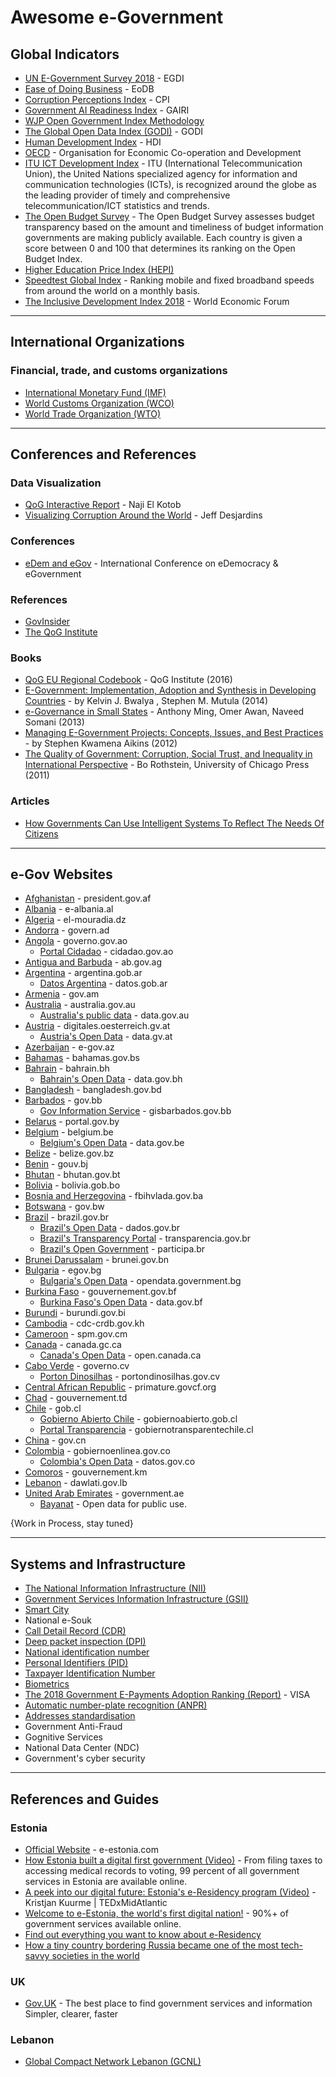 # Awesome e-Government


## Global Indicators
* [UN E-Government Survey 2018](https://publicadministration.un.org/egovkb/en-us/Reports/UN-E-Government-Survey-2018) - EGDI
* [Ease of Doing Business](https://www.doingbusiness.org/en/data/doing-business-score) - EoDB
* [Corruption Perceptions Index](https://www.transparency.org/research/cpi) - CPI
* [Government AI Readiness Index](https://www.oxfordinsights.com/ai-readiness2019) - GAIRI
* [WJP Open Government Index Methodology](https://worldjusticeproject.org/our-work/research-and-data/wjp-open-government-index/wjp-open-government-index-methodology)
* [The Global Open Data Index (GODI)](https://index.okfn.org) - GODI
* [Human Development Index](http://hdr.undp.org/en/content/human-development-index-hdi) - HDI
* [OECD](http://www.oecd.org/) - Organisation for Economic Co-operation and Development
* [ITU ICT Development Index](https://www.itu.int) - ITU (International Telecommunication Union), the United Nations specialized agency for information and communication technologies (ICTs), is recognized around the globe as the leading provider of timely and comprehensive telecommunication/ICT statistics and trends.
* [The Open Budget Survey](https://www.internationalbudget.org/open-budget-survey/) - The Open Budget Survey assesses budget transparency based on the amount and timeliness of budget information governments are making publicly available. Each country is given a score between 0 and 100 that determines its ranking on the Open Budget Index.
* [Higher Education Price Index (HEPI)](https://www.commonfund.org/)
* [Speedtest Global Index](https://www.speedtest.net/global-index) - Ranking mobile and fixed broadband speeds from around the world on a monthly basis.
* [The Inclusive Development Index 2018](https://www.weforum.org/reports/the-inclusive-development-index-2018) - World Economic Forum

-----

## International Organizations
### Financial, trade, and customs organizations
* [International Monetary Fund (IMF)](https://www.imf.org/external/index.htm)
* [World Customs Organization (WCO)](http://www.wcoomd.org/)
* [World Trade Organization (WTO)](https://www.wto.org/)

-----

## Conferences and References 

### Data Visualization
* [QoG Interactive Report](http://j.mp/QoG-NajiElKotob) - Naji El Kotob
* [Visualizing Corruption Around the World](https://www.visualcapitalist.com/visualizing-corruption-around-the-world/) - Jeff Desjardins

### Conferences
* [eDem and eGov](https://edem-egov.org/) - International Conference on eDemocracy & eGovernment 

### References
* [GovInsider](https://govinsider.asia)
* [The QoG Institute](https://qog.pol.gu.se/)

### Books
* [QoG EU Regional Codebook](https://www.qogdata.pol.gu.se/data/qog_eureg_sep16.pdf) - QoG Institute (2016)
* [E-Government: Implementation, Adoption and Synthesis in Developing Countries](https://www.amazon.com/Government-Implementation-Synthesis-Developing-Information-ebook/dp/B0138MJV74) - by Kelvin J. Bwalya , Stephen M. Mutula (2014)
* [e-Governance in Small States](https://books.thecommonwealth.org/e-governance-small-states-paperback) - Anthony Ming, Omer Awan, Naveed Somani (2013)
* [Managing E-Government Projects: Concepts, Issues, and Best Practices](https://www.amazon.com/Managing-Government-Projects-Concepts-Practices/dp/1466600861) - by Stephen Kwamena Aikins (2012)
* [The Quality of Government: Corruption, Social Trust, and Inequality in International Perspective](https://onlinelibrary.wiley.com/doi/10.1111/gove.12146) - Bo Rothstein, University of Chicago Press (2011)

### Articles
* [How Governments Can Use Intelligent Systems To Reflect The Needs Of Citizens](https://ferosevr.com/governments-can-use-intelligent-systems-reflect-needs-citizens-2/)

-----

## e-Gov Websites
* [Afghanistan](http://president.gov.af/en) - president.gov.af
* [Albania](http://e-albania.al) - e-albania.al
* [Algeria](http://www.el-mouradia.dz) - el-mouradia.dz
* [Andorra](https://www.govern.ad/) - govern.ad
* [Angola](http://www.governo.gov.ao/) - governo.gov.ao
  * [Portal Cidadao](http://www.cidadao.gov.ao/) - cidadao.gov.ao
* [Antigua and Barbuda](https://ab.gov.ag/) - ab.gov.ag
* [Argentina](https://www.argentina.gob.ar/) - argentina.gob.ar
  * [Datos Argentina](https://datos.gob.ar/) - datos.gob.ar
* [Armenia](http://www.gov.am) - gov.am
* [Australia](http://australia.gov.au) - australia.gov.au
  * [Australia's public data](	https://www.data.gov.au/) - data.gov.au
* [Austria](https://www.digitales.oesterreich.gv.at) - digitales.oesterreich.gv.at
  * [Austria's Open Data](https://www.data.gv.at/) - data.gv.at
* [Azerbaijan](https://www.e-gov.az) - e-gov.az
* [Bahamas](http://www.bahamas.gov.bs) - bahamas.gov.bs
* [Bahrain](https://www.bahrain.bh) - bahrain.bh
  * [Bahrain's Open Data](http://www.data.gov.bh/) - data.gov.bh
* [Bangladesh](http://www.bangladesh.gov.bd) - bangladesh.gov.bd
* [Barbados](https://www.gov.bb) - gov.bb
  * [Gov Information Service](http://gisbarbados.gov.bb/) - gisbarbados.gov.bb
* [Belarus](https://portal.gov.by) - portal.gov.by
* [Belgium](http://www.belgium.be) - belgium.be
  * [Belgium's Open Data](http://data.gov.be) - data.gov.be
* [Belize](http://www.belize.gov.bz) - belize.gov.bz
* [Benin](http://gouv.bj) - gouv.bj
* [Bhutan](http://www.bhutan.gov.bt) - bhutan.gov.bt
* [Bolivia](https://bolivia.gob.bo) - bolivia.gob.bo
* [Bosnia and Herzegovina](http://www.fbihvlada.gov.ba) - fbihvlada.gov.ba
* [Botswana](http://www.gov.bw) - gov.bw
* [Brazil](http://www.brazil.gov.br) - brazil.gov.br
  * [Brazil's Open Data](http://dados.gov.br) - dados.gov.br
  * [Brazil's Transparency Portal](http://transparencia.gov.br) - transparencia.gov.br
  * [Brazil's Open Government](http://www.participa.br/profile/governoaberto) - participa.br
* [Brunei Darussalam](http://www.brunei.gov.bn) - brunei.gov.bn
* [Bulgaria](https://egov.bg) - egov.bg
  * [Bulgaria's Open Data](https://opendata.government.bg) - opendata.government.bg
* [Burkina Faso](	http://www.gouvernement.gov.bf) - 	gouvernement.gov.bf
  * [Burkina Faso's Open Data](http://data.gov.bf) - data.gov.bf
* [Burundi](http://www.burundi.gov.bi) - burundi.gov.bi
* [Cambodia](http://www.cdc-crdb.gov.kh) - cdc-crdb.gov.kh
* [Cameroon](	http://www.spm.gov.cm) - spm.gov.cm
* [Canada](http://www.canada.gc.ca) - canada.gc.ca
  * [Canada's Open Data](http://open.canada.ca) - open.canada.ca
* [Cabo Verde](https://www.governo.cv) - governo.cv
  * [Porton Dinosilhas](https://portondinosilhas.gov.cv) - portondinosilhas.gov.cv
* [Central African Republic](http://primature.govcf.org) - primature.govcf.org
* [Chad](http://www.gouvernement.td) - gouvernement.td
* [Chile](http://www.gob.cl) - gob.cl
  * [Gobierno Abierto Chile](http://www.gobiernoabierto.gob.cl) - gobiernoabierto.gob.cl
  * [Portal Transparencia](http://www.gobiernotransparentechile.cl) - gobiernotransparentechile.cl
* [China](http://www.gov.cn) - gov.cn
* [Colombia](http://estrategia.gobiernoenlinea.gov.co) - gobiernoenlinea.gov.co
  * [Colombia's Open Data](http://www.datos.gov.co) - datos.gov.co
* [Comoros](https://gouvernement.km) - gouvernement.km
* [Lebanon](http://www.dawlati.gov.lb) - dawlati.gov.lb
* [United Arab Emirates](http://www.government.ae) - government.ae
  * [Bayanat](https://opendata.fcsa.gov.ae) - Open data for public use.

{Work in Process, stay tuned}

-----

## Systems and Infrastructure
* [The National Information Infrastructure (NII)](https://assets.publishing.service.gov.uk/government/uploads/system/uploads/attachment_data/file/416472/National_Infrastructure_Implementation.pdf)
* [Government Services Information Infrastructure (GSII)](https://www.osti.gov/biblio/147748-government-services-information-infrastructure-management)
* [Smart City](https://internetofthingsagenda.techtarget.com/definition/smart-city)
* National e-Souk
* [Call Detail Record (CDR)](https://en.wikipedia.org/wiki/Call_detail_record) 
* [Deep packet inspection (DPI)](https://en.wikipedia.org/wiki/Deep_packet_inspection)
* [National identification number](https://en.wikipedia.org/wiki/National_identification_number)
* [Personal Identifiers (PID)](https://en.wikipedia.org/wiki/Personal_identifier)
* [Taxpayer Identification Number](https://en.wikipedia.org/wiki/Taxpayer_Identification_Number)
* [Biometrics](https://www.gemalto.com/govt/inspired/biometrics)
* [The 2018 Government E-Payments Adoption Ranking (Report)](https://usa.visa.com/content/dam/VCOM/global/visa-everywhere/documents/government-e-payment-adoption-ranking-study-2018.pdf) - VISA
* [Automatic number-plate recognition (ANPR)](https://en.wikipedia.org/wiki/Automatic_number-plate_recognition)
* [Addresses standardisation](https://en.wikipedia.org/wiki/Address)
* Government Anti-Fraud
* Gognitive Services
* National Data Center (NDC)
* Government's cyber security


-----
## References and Guides

### Estonia
* [Official Website](https://e-estonia.com/) - e-estonia.com
* [How Estonia built a digital first government (Video)](https://www.youtube.com/watch?v=kHiq5UfxePA) - From filing taxes to accessing medical records to voting, 99 percent of all government services in Estonia are available online.
* [A peek into our digital future: Estonia's e-Residency program (Video)](https://www.youtube.com/watch?v=QY_BArNLASY) - Kristjan Kuurme | TEDxMidAtlantic
* [Welcome to e-Estonia, the world's first digital nation!](https://www.youtube.com/watch?v=sh7W3kudseg) - 90%+ of government services available online.
* [Find out everything you want to know about e-Residency](https://learn.e-resident.gov.ee/hc/en-us)
* [How a tiny country bordering Russia became one of the most tech-savvy societies in the world](https://www.cnbc.com/2019/02/08/how-estonia-became-a-digital-society.html)

### UK
* [Gov.UK](https://www.gov.uk/) - The best place to find government services and information Simpler, clearer, faster

### Lebanon
* [Global Compact Network Lebanon (GCNL)](https://www.globalcompact-lebanon.com/)




